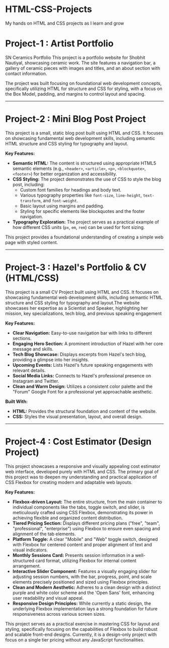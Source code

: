 # HTML-CSS-Projects
My hands on HTML and CSS projects as I learn and grow


# Project-1 : Artist Portfolio
SN Ceramics Portfolio
This project is a portfolio website for Shobhit Nautiyal, showcasing ceramic work. The site features a navigation bar, a gallery of ceramic pieces with images and titles, and an about section with contact information.

The project was built focusing on foundational web development concepts, specifically utilizing HTML for structure and CSS for styling, with a focus on the Box Model, padding, and margins to control layout and spacing.


-------------------------------------------------------------------------------------------------------------------------------------------------------------------------------------------------


# Project-2 : Mini Blog Post Project
This project is a small, static blog post built using HTML and CSS. It focuses on showcasing fundamental web development skills, including semantic HTML structure and CSS styling for typography and layout.

**Key Features:**

* **Semantic HTML:** The content is structured using appropriate HTML5 semantic elements (e.g., `<header>`, `<article>`, `<p>`, `<blockquote>`, `<footer>`) for better organization and accessibility.
* **CSS Styling:** The project demonstrates the use of CSS to style the blog post, including:
    * Custom font families for headings and body text.
    * Various typography properties like `font-size`, `line-height`, `text-transform`, and `font-weight`.
    * Basic layout using margins and padding.
    * Styling for specific elements like blockquotes and the footer navigation.
* **Typography Exploration:** The project serves as a practical example of how different CSS units (`px`, `em`, `rem`) can be used for font sizing.

This project provides a foundational understanding of creating a simple web page with styled content.


-------------------------------------------------------------------------------------------------------------------------------------------------------------------------------------------------


# Project-3 : Hazel's  Portfolio & CV (HTML/CSS)

This project is a small CV Project built using HTML and CSS. It focuses on showcasing fundamental web development skills, including semantic HTML structure and CSS styling for typography and layout.The website showcases her expertise as a Scientist and Speaker, highlighting her mission, key specializations, tech blog, and previous speaking engagement

**Key Features:**

* **Clear Navigation:** Easy-to-use navigation bar with links to different sections.
* **Engaging Hero Section:** A prominent introduction of Hazel with her core message and skills.
* **Tech Blog Showcase:** Displays excerpts from Hazel's tech blog, providing a glimpse into her insights.
* **Upcoming Events:** Lists Hazel's future speaking engagements with relevant details.
* **Social Media Links:** Connects to Hazel's professional presence on Instagram and Twitter.
* **Clean and Warm Design:** Utilizes a consistent color palette and the "Forum" Google Font for a professional yet approachable aesthetic.

**Built With:**

* **HTML:** Provides the structural foundation and content of the website.
* **CSS:** Styles the visual presentation, layout, and overall design.

-------------------------------------------------------------------------------------------------------------------------------------------------------------------------------------------------


# Project-4 : Cost Estimator (Design Project)

This project showcases a responsive and visually appealing cost estimator web interface, developed purely with HTML and CSS. The primary goal of this project was to deepen my understanding and practical application of CSS Flexbox for creating modern and adaptable web layouts.

**Key Features:**

* **Flexbox-driven Layout:** The entire structure, from the main container to individual components like the tabs, toggle switch, and slider, is meticulously crafted using CSS Flexbox, demonstrating its power in achieving flexible and organized content distribution.
* **Tiered Pricing Section:** Displays different pricing plans ("free", "team", "professional", "enterprise") using Flexbox to ensure even spacing and alignment of the tab elements.
* **Platform Toggle:** A clear "Mobile" and "Web" toggle switch, designed with Flexbox for centered content and proper alignment of text and visual indicators.
* **Monthly Sessions Card:** Presents session information in a well-structured card format, utilizing Flexbox for internal content arrangement.
* **Interactive Slider Component:** Features a visually engaging slider for adjusting session numbers, with the bar, progress, point, and scale elements precisely positioned and sized using Flexbox principles.
* **Clean and Modern Aesthetic:** Adheres to a clean design with a distinct purple and white color scheme and the 'Open Sans' font, enhancing user readability and visual appeal.
* **Responsive Design Principles:** While currently a static design, the underlying Flexbox implementation lays a strong foundation for future responsiveness across various screen sizes.

This project serves as a practical exercise in mastering CSS for layout and styling, specifically focusing on the capabilities of Flexbox to build robust and scalable front-end designs. Currently, it is a design-only project with focus on a single tier pricing without any JavaScript functionalities.